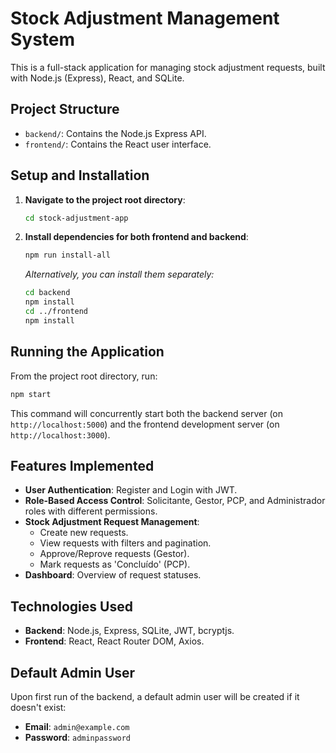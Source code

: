 # Stock Adjustment Management System

This is a full-stack application for managing stock adjustment requests, built with Node.js (Express), React, and SQLite.

## Project Structure

-   `backend/`: Contains the Node.js Express API.
-   `frontend/`: Contains the React user interface.

## Setup and Installation

1.  **Navigate to the project root directory**:

    ```bash
    cd stock-adjustment-app
    ```

2.  **Install dependencies for both frontend and backend**:

    ```bash
    npm run install-all
    ```

    *Alternatively, you can install them separately:*

    ```bash
    cd backend
    npm install
    cd ../frontend
    npm install
    ```

## Running the Application

From the project root directory, run:

```bash
npm start
```

This command will concurrently start both the backend server (on `http://localhost:5000`) and the frontend development server (on `http://localhost:3000`).

## Features Implemented

-   **User Authentication**: Register and Login with JWT.
-   **Role-Based Access Control**: Solicitante, Gestor, PCP, and Administrador roles with different permissions.
-   **Stock Adjustment Request Management**:
    -   Create new requests.
    -   View requests with filters and pagination.
    -   Approve/Reprove requests (Gestor).
    -   Mark requests as 'Concluído' (PCP).
-   **Dashboard**: Overview of request statuses.

## Technologies Used

-   **Backend**: Node.js, Express, SQLite, JWT, bcryptjs.
-   **Frontend**: React, React Router DOM, Axios.

## Default Admin User

Upon first run of the backend, a default admin user will be created if it doesn't exist:

-   **Email**: `admin@example.com`
-   **Password**: `adminpassword`